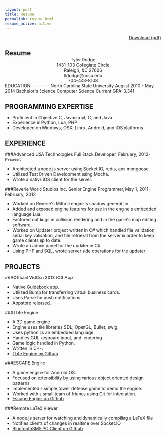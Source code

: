 ```yaml
---
layout: post
title: Resume
permalink: resume.html
resume_active: active
---
```

<div align='right'>
  <a href='resume.pdf' class='btn'><i class="icon-download"> </i> Download (pdf)</a>
</div>

<style>
.download {
	text-align: right;
}
h2 {
    margin-bottom:0px;
    padding-bottom:0px;    
}
h1 {
    margin-bottom:0px;
    padding-bottom:0px;
    font-size:18px;    
}
.title {
       text-align:center;
}
</style>
<h2>Resume</h2>
<div class="title">
Tyler Dodge<br />
1431-103 Collegiate Circle<br />
Raleigh, NC 27606<br />
tldodge@ncsu.edu<br />
704-443-8108<br />
</div>
EDUCATION
---------
North Carolina State University
August 2010 - May 2014 Bachelor's Science Computer Science
Current GPA: 3.341

PROGRAMMING EXPERTISE
---------------------

+ Proficient in Objective C, Javascript, C, and Java
+ Experience in Python, Lua, PHP
+ Developed on Windows, OSX, Linux, Android, and iOS platforms

EXPERIENCE
----------

###Advanced USA Technologies
Full Stack Developer, February, 2012-Present<br />

+ Architected a node.js server using Socket.IO, redis, and mongoose.
+ Utilized Test Driven Development using Mocha.
+ Wrote a native iOS client for the server.

###Reverie World Studios Inc.
Senior Engine Programmer, May 1, 2011-February, 2012<br />

+ Worked on Reverie's Mithrill engine's shadow generation
+ Added and exposed engine features for use in the engine's embedded language
Lua.
+ Factored out bugs in collision rendering and in the game's map editing software.
+ Worked on Updater project written in C# which handled file validation, serial key validation, and file retrieval from the server in order to keep game clients up to date. 
+ Wrote an admin panel for the updater in C#
+ Using PHP and SQL, wrote server side operations for the updater

PROJECTS
--------
###Official VidCon 2012 iOS App
+ Native Guidebook app.
+ Utilized Bump for transferring virtual business cards.
+ Uses Parse for push notifications.
+ Appstore released.


###Tbfe Engine

+ A 3D game engine
+ Engine uses the libraries SDL, OpenGL, Bullet, swig.
+ Uses python as an embedded language
+ Handles GUI, keyboard input, and rendering
+ Game logic handled in Python.
+ Written in C++.
+ [Tbfe Engine on Github](https://github.com/tyler-dodge/TBFE-Engine)

###ESCAPE Engine

+ A game engine for Android OS.
+ Focused on extensibility by using various object oriented design patterns
+ Implemented a simple tower defense game to demo the engine.
+ Worked with a small team of friends using Git for integration.
+ [Escape Engine on Github](https://github.com/tyler-dodge/Escape-Engine)

###Remote LaTeX Viewer

+ A node.js server for watching and dynamically compiling a LaTeX file
+ Notifies clients of changes in realtime over Socket.IO
+ [BluetoothSMS PC Client on Github](https://github.com/tyler-dodge/rlv)
